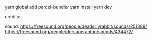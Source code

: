 yarn global add parcel-bundler
yarn install
yarn dev

credits:

sound:
https://freesound.org/people/deadsillyrabbit/sounds/251389/
https://freesound.org/people/dersuperanton/sounds/434472/